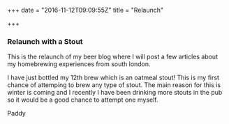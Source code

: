 +++
date = "2016-11-12T09:09:55Z"
title = "Relaunch"

+++

### Relaunch with a Stout

This is the relaunch of my beer blog where I will post a few articles about my homebrewing experiences from south london.

I have just bottled my 12th brew which is an oatmeal stout! This is my first chance of attemping to brew any type of stout. The main reason for this is winter is coming and I recently I have been drinking more stouts in the pub so it would be a good chance to attempt one myself.

Paddy



